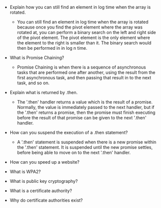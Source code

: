 - Explain how you can still find an element in log time when the array is rotated.
  - You can still find an element in log time when the array is rotated because once you find the pivot element where the array was rotated at, you can perform a binary search on the left and right side of the pivot element. The pivot element is the only element where the element to the right is smaller than it. The binary search would then be performed in in log n time.


- What is Promise Chaining?
  - Promise Chaining is when there is a sequence of asynchronous tasks that are performed one after another, using the result from the first asynchronous task, and then passing that result in to the next task, and so on.


- Explain what is returned by .then.
  - The '.then' handler returns a value which is the result of a promise. Normally, the value is immediately passed to the next handler, but if the '.then' returns a promise, then the promise must finish executing before the result of that promise can be given to the next '.then' handler.


- How can you suspend the execution of a .then statement?
  - A '.then' statement is suspended when there is a new promise within the '.then' statement. It is suspended until the new promise settles, before being able to move on to the next '.then' handler.


- How can you speed up a website?


- What is WPA2?


- What is public key cryptography?


- What is a certificate authority?


- Why do certificate authorities exist?
